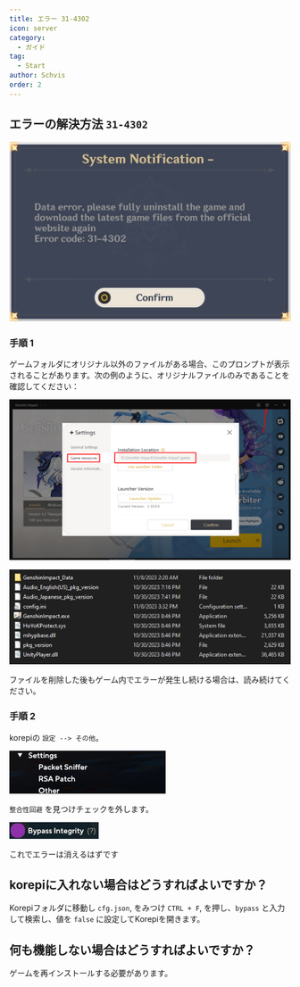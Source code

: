 ```yaml
---
title: エラー 31-4302
icon: server
category:
  - ガイド
tag:
  - Start
author: Schvis
order: 2
---
```


## エラーの解決方法 `31-4302`

![](/assets/images/docs/202312/31-4302.png)

### 手順 1

ゲームフォルダにオリジナル以外のファイルがある場合、このプロンプトが表示されることがあります。次の例のように、オリジナルファイルのみであることを確認してください：


![](/assets/images/docs/202312/launcher.png)

![](/assets/images/docs/202312/folder1.png)

ファイルを削除した後もゲーム内でエラーが発生し続ける場合は、読み続けてください。

### 手順 2

korepiの `設定 --> その他`。

![](/assets/images/docs/202312/settings1.png)

 `整合性回避` を見つけチェックを外します。

![](/assets/images/docs/202312/settings2.png)

これでエラーは消えるはずです

## korepiに入れない場合はどうすればよいですか？

Korepiフォルダに移動し `cfg.json`, をみつけ `CTRL + F`, を押し、`bypass` と入力して検索し、値を `false` に設定してKorepiを開きます。

## 何も機能しない場合はどうすればよいですか？

ゲームを再インストールする必要があります。

